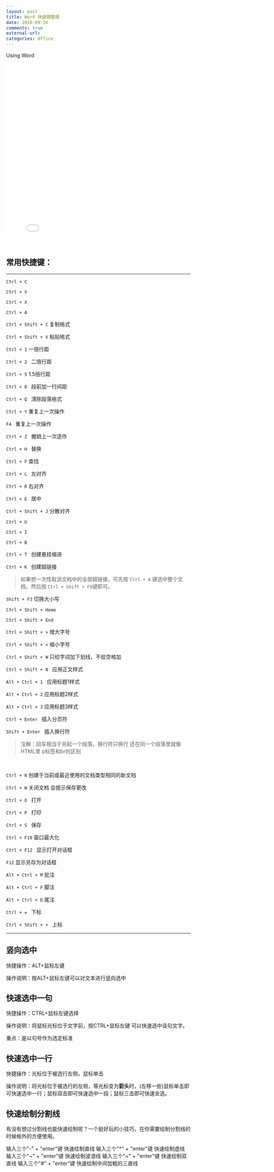 ```yaml
---
layout: post
title: Word 快捷键整理
date: 2018-09-26
comments: true
external-url:
categories: Office 
---
```


Using Word

<div class="cloud-tie-wrapper">
<iframe 
    width="800" 
    height="480" 
    src="//player.bilibili.com/player.html?aid=8859100&cid=14616564&page=1" scrolling="no" border="0" frameborder="no" framespacing="0" allowfullscreen="true">
</iframe>
</div>



<br>

## 常用快捷键：

---

`Ctrl + C`

`Ctrl + V`

`Ctrl + X`

`Ctrl + A`

`Ctrl + Shift + C`  复制格式

`Ctrl + Shift + V`  粘贴格式


`Ctrl + 1`          一倍行距

`Ctrl + 2 `         二倍行距

`Ctrl + 5`          1.5倍行距

`Ctrl + 0 `         段前加一行间距

`Ctrl + Q `         清除段落格式



`Ctrl + Y`         重复上一次操作

`F4 `              重复上一次操作

`Ctrl + Z `        撤销上一次造作



`Ctrl + H `        替换

`Ctrl + F`         查找


`Ctrl + L `        左对齐

`Ctrl + R`         右对齐

`Ctrl + E `        居中

`Ctrl + Shift + J` 分散对齐

`Ctrl + U`         

`Ctrl + I`

`Ctrl + B`

`Ctrl + T `       创建悬挂缩进

`Ctrl + K `       创建超链接

>如果想一次性取消文档中的全部超链接，可先按 `Ctrl + A` 键选中整个文档，然后按 `Ctrl + Shift + F9`键即可。

`Shift + F3`       切换大小写

`Ctrl + Shift + Home ` 

`Ctrl + Shift + End`

`Ctrl + Shift + >`   增大字号

`Ctrl + Shift + <`   缩小字号

`Ctrl + Shift + W`   只给字词加下划线，不给空格加

`Ctrl + Shift + N `  应用正文样式

`Alt + Ctrl + 1 `    应用标题1样式

`Alt + Ctrl + 2`     应用标题2样式

`Alt + Ctrl + 3`     应用标题3样式



`Ctrl + Enter `     插入分页符

`Shift + Enter `    插入换行符
>注解：回车相当于另起一个段落，换行符只换行 还在同一个段落里就像HTML里 p标签和br的区别

<br>


`Ctrl + N`          创建于当前或最近使用的文档类型相同的新文档

`Ctrl + W`          关闭文档 会提示保存更改

`Ctrl + O `         打开

`Ctrl + P `         打印

`Ctrl + S `         保存

`Ctrl + F10`        窗口最大化

`Ctrl + F12 `       显示打开对话框

`F12`              显示另存为对话框


`Alt + Ctrl + M`    批注

`Alt + Ctrl + F`    脚注

`Alt + Ctrl + D`    尾注


`Ctrl + = `         下标

`Ctrl + Shift + + ` 上标



---

## 竖向选中

快捷操作：ALT+鼠标左键

操作说明：按ALT+鼠标左键可以对文本进行竖向选中

## 快速选中一句

快捷操作：CTRL+鼠标左键选择

操作说明：将鼠标光标位于文字前，按CTRL+鼠标左键 可以快速选中该句文字。

重点：是以句号作为选定标准

## 快速选中一行

快捷操作：光标位于被选行左侧，鼠标单击

操作说明：将光标位于被选行的左侧，等光标变为**箭头**时，(左移一些)鼠标单击即可快速选中一行；鼠标双击即可快速选中一段；鼠标三击即可快速全选。

## 快速绘制分割线

有没有想过分割线也能快速绘制呢？一个挺好玩的小技巧，在你需要绘制分割线的时候格外的方便使用。

输入三个"-" + "enter"键   快速绘制直线
输入三个"*" + "enter"键   快速绘制虚线
输入三个"~" + "enter"键   快速绘制波浪线
输入三个"=" + "enter"键   快速绘制双直线
输入三个"#" + "enter"键   快速绘制中间加粗的三直线


